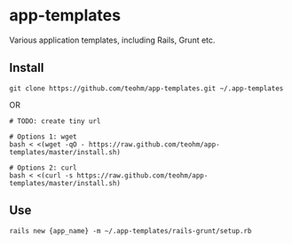 # app-templates

Various application templates, including Rails, Grunt etc.

## Install

```
git clone https://github.com/teohm/app-templates.git ~/.app-templates
```

OR

```
# TODO: create tiny url

# Options 1: wget
bash < <(wget -qO - https://raw.github.com/teohm/app-templates/master/install.sh)

# Options 2: curl
bash < <(curl -s https://raw.github.com/teohm/app-templates/master/install.sh)
```

## Use

```
rails new {app_name} -m ~/.app-templates/rails-grunt/setup.rb
```
